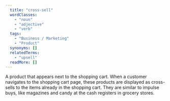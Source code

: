 ```yaml
---
  title: "cross-sell"
  wordClasses: 
    - "noun"
    - "adjective"
    - "verb"
  tags: 
    - "Business / Marketing"
    - "Product"
  synonyms: []
  relatedTerms: 
    - "upsell"
  readMore: []
---
```

A product that appears next to the shopping cart. When a customer navigates to the shopping cart page, these products are displayed as cross-sells to the items already in the shopping cart. They are similar to impulse buys, like magazines and candy at the cash registers in grocery stores.
